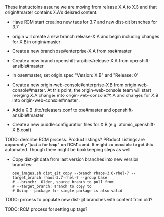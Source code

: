 These instructoins assume we are moving from release X.A to X.B and that origin#master contains X.A's deisred content.

- Have RCM start creating new tags for 3.7 and new dist-git branches for 3.7

- origin will create a new branch release-X.A and begin including changes for X.B in origin#master

- Create a new branch ose#enterprise-X.A from ose#master

- Create a new branch openshift-ansible#release-X.A from openshift-ansible#master

- In ose#master, set origin.spec "Version: X.B" and "Release: 0"

- Create a new origin-web-console#enterprise-X.B from origin-web-console#master. At this point, the origin-web-console team will start merging X.A changes into origin-web-console#X.A  and changes for X.B into origin-web-console#master .

- Add a X.B .tito/releasers.conf to ose#master and openshift-ansible#master

- Create a new puddle configuration files for X.B (e.g. atomic_openshift-X.B.conf)

TODO: describe RCM process. Product listings? PRoduct Listings are apparently "just a for loop" on RCM's end. It might be possible to get this automated. Though there might be bookkeeping steps as well.

- Copy dist-git data from last version branches into new version branches:
  ```
  ose_images.sh dist_git_copy --branch rhaos-3.6-rhel-7 --target_branch rhaos-3.7-rhel-7 --group base
  # --branch:  Older, source branch to pull from
  # --target_branch: Branch to copy to
  # Using --package for single package is also valid
  ```
TODO: process to populate new dist-git branches with content from old?

TODO: RCM process for setting up tags?
